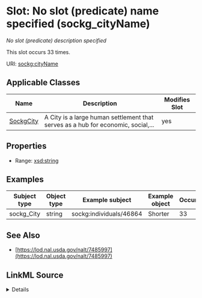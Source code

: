 

# Slot: No slot (predicate) name specified (sockg_cityName)


_No slot (predicate) description specified_






This slot occurs 33 times.


URI: [sockg:cityName](https://idir.uta.edu/sockg-ontology/docs/cityName)



<!-- no inheritance hierarchy -->





## Applicable Classes

| Name | Description | Modifies Slot |
| --- | --- | --- |
| [SockgCity](../classes/SockgCity.md) | A City is a large human settlement that serves as a hub for economic, social,... |  yes  |







## Properties

* Range: [xsd:string](http://www.w3.org/2001/XMLSchema#string)






## Examples

| Subject type | Object type | Example subject | Example object | Occurrences |
| --- | --- | --- | --- | --- |
| sockg_City | string | sockg:individuals/46864 | Shorter | 33 |


## See Also

* [https://lod.nal.usda.gov/nalt/7485997](https://lod.nal.usda.gov/nalt/7485997)



## LinkML Source

<details>

```yaml
name: sockg_cityName
annotations:
  count:
    tag: count
    value: 33
description: No slot (predicate) description specified
title: No slot (predicate) name specified
examples:
- object:
    example_object: Shorter
    example_object_type: string
    example_predicate: sockg:cityName
    example_subject: sockg:individuals/46864
    example_subject_type: sockg_City
from_schema: soc-kg
see_also:
- https://lod.nal.usda.gov/nalt/7485997
rank: 1000
domain: sockg_City
slot_uri: sockg:cityName
alias: sockg_cityName
domain_of:
- sockg_City
range: string

```
</details>